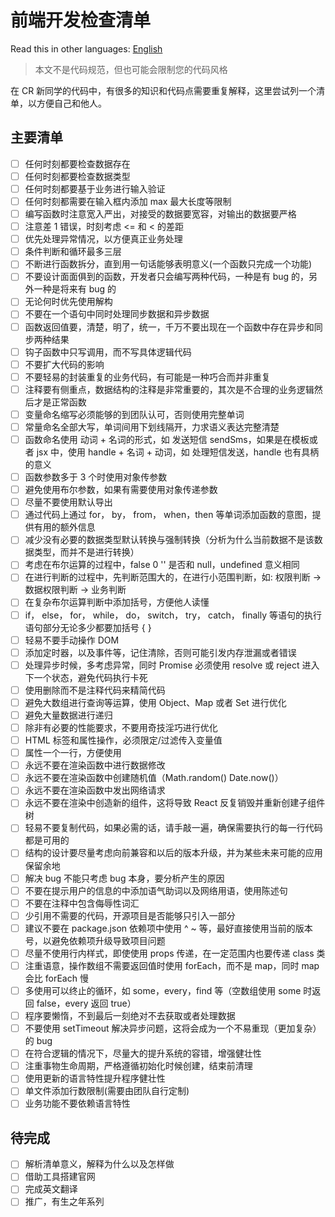 # 前端开发检查清单

Read this in other languages: [English](https://github.com/wsafight/front-end-checklist/blob/main/README.EN.md)

> 本文不是代码规范，但也可能会限制您的代码风格

在 CR 新同学的代码中，有很多的知识和代码点需要重复解释，这里尝试列一个清单，以方便自己和他人。

## 主要清单

- [ ] 任何时刻都要检查数据存在
- [ ] 任何时刻都要检查数据类型
- [ ] 任何时刻都要基于业务进行输入验证
- [ ] 任何时刻都需要在输入框内添加 max 最大长度等限制
- [ ] 编写函数时注意宽入严出，对接受的数据要宽容，对输出的数据要严格
- [ ] 注意差 1 错误，时刻考虑 <= 和 < 的差距
- [ ] 优先处理异常情况，以方便真正业务处理
- [ ] 条件判断和循环最多三层
- [ ] 不断进行函数拆分，直到用一句话能够表明意义(一个函数只完成一个功能)
- [ ] 不要设计面面俱到的函数，开发者只会编写两种代码，一种是有 bug 的，另外一种是将来有 bug 的
- [ ] 无论何时优先使用解构
- [ ] 不要在一个语句中同时处理同步数据和异步数据
- [ ] 函数返回值要，清楚，明了，统一，千万不要出现在一个函数中存在异步和同步两种结果
- [ ] 钩子函数中只写调用，而不写具体逻辑代码
- [ ] 不要扩大代码的影响
- [ ] 不要轻易的封装重复的业务代码，有可能是一种巧合而并非重复
- [ ] 注释要有侧重点，数据结构的注释是非常重要的，其次是不合理的业务逻辑然后才是正常函数
- [ ] 变量命名缩写必须能够的到团队认可，否则使用完整单词
- [ ] 常量命名全部大写，单词间用下划线隔开，力求语义表达完整清楚
- [ ] 函数命名使用 动词 + 名词的形式，如 发送短信 sendSms，如果是在模板或者 jsx 中，使用 handle + 名词 + 动词，如 处理短信发送，handle 也有具柄的意义
- [ ] 函数参数多于 3 个时使用对象传参数
- [ ] 避免使用布尔参数，如果有需要使用对象传递参数
- [ ] 尽量不要使用默认导出
- [ ] 通过代码上通过 for， by， from， when，then 等单词添加函数的意图，提供有用的额外信息
- [ ] 减少没有必要的数据类型默认转换与强制转换（分析为什么当前数据不是该数据类型，而并不是进行转换）
- [ ] 考虑在布尔运算的过程中，false 0 '' 是否和 null，undefined 意义相同
- [ ] 在进行判断的过程中，先判断范围大的，在进行小范围判断，如: 权限判断 -> 数据权限判断 -> 业务判断
- [ ] 在复杂布尔运算判断中添加括号，方便他人读懂
- [ ] if， else， for， while， do， switch， try， catch， finally 等语句的执行语句部分无论多少都要加括号 { }
- [ ] 轻易不要手动操作 DOM
- [ ] 添加定时器，以及事件等，记住清除，否则可能引发内存泄漏或者错误
- [ ] 处理异步时候，多考虑异常，同时 Promise 必须使用 resolve 或 reject 进入下一个状态，避免代码执行卡死
- [ ] 使用删除而不是注释代码来精简代码
- [ ] 避免大数组进行查询等运算，使用 Object、Map 或者 Set 进行优化
- [ ] 避免大量数据进行递归
- [ ] 除非有必要的性能要求，不要用奇技淫巧进行优化
- [ ] HTML 标签和属性操作，必须限定/过滤传入变量值
- [ ] 属性一个一行，方便使用
- [ ] 永远不要在渲染函数中进行数据修改
- [ ] 永远不要在渲染函数中创建随机值（Math.random() Date.now()）
- [ ] 永远不要在渲染函数中发出网络请求
- [ ] 永远不要在渲染中创造新的组件，这将导致 React 反复销毁并重新创建子组件树
- [ ] 轻易不要复制代码，如果必需的话，请手敲一遍，确保需要执行的每一行代码都是可用的
- [ ] 结构的设计要尽量考虑向前兼容和以后的版本升级，并为某些未来可能的应用保留余地
- [ ] 解决 bug 不能只考虑 bug 本身，要分析产生的原因
- [ ] 不要在提示用户的信息的中添加语气助词以及网络用语，使用陈述句
- [ ] 不要在注释中包含侮辱性词汇
- [ ] 少引用不需要的代码，开源项目是否能够只引入一部分
- [ ] 建议不要在 package.json 依赖项中使用 ^ ~ 等，最好直接使用当前的版本号，以避免依赖项升级导致项目问题
- [ ] 尽量不使用行内样式，即使使用 props 传递，在一定范围内也要传递 class 类
- [ ] 注重语意，操作数组不需要返回值时使用 forEach，而不是 map，同时 map 会比 forEach 慢
- [ ] 多使用可以终止的循环，如 some，every，find 等（空数组使用 some 时返回 false，every 返回 true）
- [ ] 程序要懒惰，不到最后一刻绝对不去获取或者处理数据
- [ ] 不要使用 setTimeout 解决异步问题，这将会成为一个不易重现（更加复杂）的 bug
- [ ] 在符合逻辑的情况下，尽量大的提升系统的容错，增强健壮性
- [ ] 注重事物生命周期，严格遵循初始化时候创建，结束前清理
- [ ] 使用更新的语言特性提升程序健壮性
- [ ] 单文件添加行数限制(需要由团队自行定制)
- [ ] 业务功能不要依赖语言特性

## 待完成
- [ ] 解析清单意义，解释为什么以及怎样做
- [ ] 借助工具搭建官网
- [ ] 完成英文翻译
- [ ] 推广，有生之年系列
